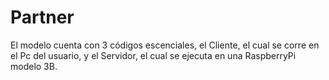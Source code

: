 # Partner
El modelo cuenta con 3 códigos escenciales, el Cliente, el cual se corre en el Pc del usuario, y el Servidor, el cual se ejecuta
en una RaspberryPi modelo 3B.
